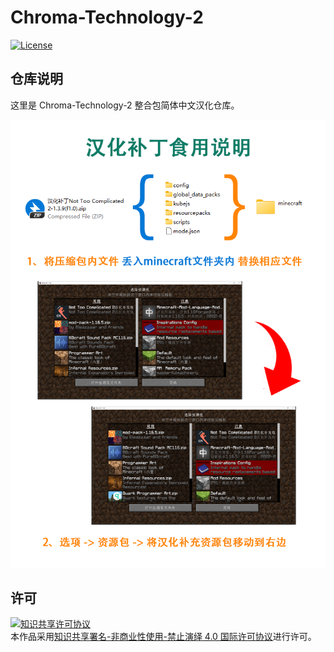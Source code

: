 <!-- markdownlint-disable MD033 -->
# Chroma-Technology-2

[![License](https://img.shields.io/badge/license-CC%20BY--NC--ND%204.0-blue)](https://gitee.com/ShaBaiTianCN/Chroma-Technology-2/blob/master/LICENSE)

## 仓库说明

这里是 Chroma-Technology-2 整合包简体中文汉化仓库。

![汉化补丁食用说明](汉化补丁食用说明.png)

## 许可

<a rel="license" href="http://creativecommons.org/licenses/by-nc-nd/4.0/"><img alt="知识共享许可协议" style="border-width:0" src="https://i.creativecommons.org/l/by-nc-nd/4.0/88x31.png" /></a><br />本作品采用<a rel="license" href="http://creativecommons.org/licenses/by-nc-nd/4.0/">知识共享署名-非商业性使用-禁止演绎 4.0 国际许可协议</a>进行许可。
